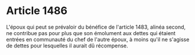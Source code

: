# Article 1486

L'époux qui peut se prévaloir du bénéfice de l'article 1483, alinéa second, ne contribue pas pour plus que son émolument aux dettes qui étaient entrées en communauté du chef de l'autre époux, à moins qu'il ne s'agisse de dettes pour lesquelles il aurait dû récompense.
